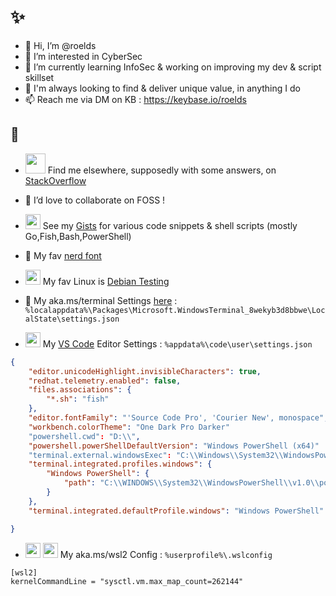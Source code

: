 # ✨
- 👋 Hi, I’m @roelds
- 👀 I’m interested in CyberSec
- 🌱 I’m currently learning InfoSec & working on improving my dev & script skillset
- 🔭 I'm always looking to find & deliver unique value, in anything I do
- 📫 Reach me via DM on KB : https://keybase.io/roelds
## 🤔
- <img src="https://cdn.sstatic.net/Sites/stackoverflow/company/img/logos/so/so-icon.png" width="32"/> Find me elsewhere, supposedly with some answers, on [StackOverflow](https://stackoverflow.com/users/3613951/roelds)
- 💞️ I’d love to collaborate on FOSS !
- <img src="https://user-images.githubusercontent.com/7102064/162039887-1c965add-101f-40c6-bed9-d19caf21a6de.png" width="24"/> See my [Gists](https://gist.github.com/roelds) for various code snippets & shell scripts (mostly Go,Fish,Bash,PowerShell)
- 💬 My fav [nerd font](https://www.programmingfonts.org/#source-code-pro)
- <img src="https://camo.githubusercontent.com/843bbf1062ee56b3e7d36c40973d03d3f867f371f766b64ba1fabe8e02368951/68747470733a2f2f7777772e64656269616e2e6f72672f66617669636f6e2e69636f" width="24"/> My fav Linux is [Debian Testing](https://wiki.debian.org/DebianTesting)
- 🎨 My aka.ms/terminal Settings [here](https://github.com/roelds/roelds.github.io/raw/main/settings.json) : 
```%localappdata%\Packages\Microsoft.WindowsTerminal_8wekyb3d8bbwe\LocalState\settings.json```

- <img src="https://user-images.githubusercontent.com/7102064/162032517-e353d048-ef90-4087-bdbd-e4d4b5c3fa4d.png" width="24"/> My [VS Code](https://code.visualstudio.com) Editor Settings : 
```%appdata%\code\user\settings.json```
```json
{
    "editor.unicodeHighlight.invisibleCharacters": true,
    "redhat.telemetry.enabled": false,
    "files.associations": {
        "*.sh": "fish"
    },
    "editor.fontFamily": "'Source Code Pro', 'Courier New', monospace",
    "workbench.colorTheme": "One Dark Pro Darker"
    "powershell.cwd": "D:\\",
    "powershell.powerShellDefaultVersion": "Windows PowerShell (x64)"
    "terminal.external.windowsExec": "C:\\Windows\\System32\\WindowsPowerShell\\v1.0\\powershell.exe",
    "terminal.integrated.profiles.windows": {
        "Windows PowerShell": {
            "path": "C:\\WINDOWS\\System32\\WindowsPowerShell\\v1.0\\powershell.exe"
        }
    },
    "terminal.integrated.defaultProfile.windows": "Windows PowerShell"

}
```

- <img src="https://user-images.githubusercontent.com/7102064/162040097-2a72c614-d4b3-415b-bf4a-29495ca50be2.png" width="24"/> <img src="https://user-images.githubusercontent.com/7102064/159778177-b1bf3381-569f-4390-8c21-04d30533fc7b.png" width="24"/>
My aka.ms/wsl2 Config : 
```%userprofile%\.wslconfig```
```
[wsl2]
kernelCommandLine = "sysctl.vm.max_map_count=262144"
```

<!---
roelds/roelds is a ✨ special ✨ repository because its `README.md` (this file) appears on your GitHub profile.
You can click the Preview link to take a look at your changes.
--->
